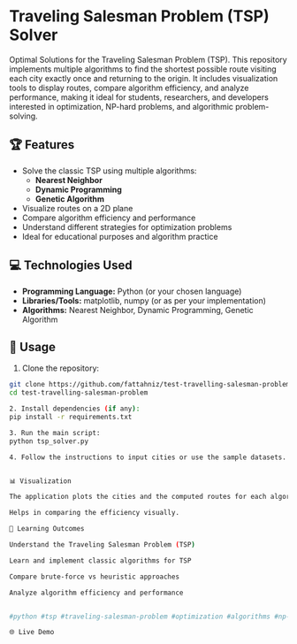 # Traveling Salesman Problem (TSP) Solver

Optimal Solutions for the Traveling Salesman Problem (TSP). This repository implements multiple algorithms to find the shortest possible route visiting each city exactly once and returning to the origin. It includes visualization tools to display routes, compare algorithm efficiency, and analyze performance, making it ideal for students, researchers, and developers interested in optimization, NP-hard problems, and algorithmic problem-solving.



## 🏆 Features

- Solve the classic TSP using multiple algorithms:
  - **Nearest Neighbor**  
  - **Dynamic Programming**  
  - **Genetic Algorithm**
- Visualize routes on a 2D plane  
- Compare algorithm efficiency and performance  
- Understand different strategies for optimization problems  
- Ideal for educational purposes and algorithm practice  


## 💻 Technologies Used

- **Programming Language:** Python (or your chosen language)  
- **Libraries/Tools:** matplotlib, numpy (or as per your implementation)  
- **Algorithms:** Nearest Neighbor, Dynamic Programming, Genetic Algorithm  


## 🚀 Usage

1. Clone the repository:

```bash
git clone https://github.com/fattahniz/test-travelling-salesman-problem.git
cd test-travelling-salesman-problem

2. Install dependencies (if any):
pip install -r requirements.txt

3. Run the main script:
python tsp_solver.py

4. Follow the instructions to input cities or use the sample datasets.


📊 Visualization

The application plots the cities and the computed routes for each algorithm.

Helps in comparing the efficiency visually.

🎯 Learning Outcomes

Understand the Traveling Salesman Problem (TSP)

Learn and implement classic algorithms for TSP

Compare brute-force vs heuristic approaches

Analyze algorithm efficiency and performance


#python #tsp #traveling-salesman-problem #optimization #algorithms #np-hard #genetic-algorithm #dynamic-programming #nearest-neighbor

🌐 Live Demo
